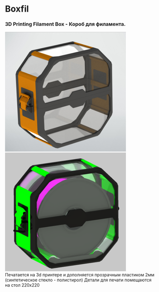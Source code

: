 # Boxfil

### 3D Printing Filament Box - Короб для филамента. 
<div align="left">
    <img src="/img/boxfil.png" width="400px"</img> 
</div>
<div align="left">
    <img src="/img/box_v3_sb1.png" width="400px"</img> 
</div>
Печатается на 3d принтере и дополняется прозрачным пластиком 2мм (синтетическое стекло - полистирол)
Детали для печати помещаются на стол 220х220

